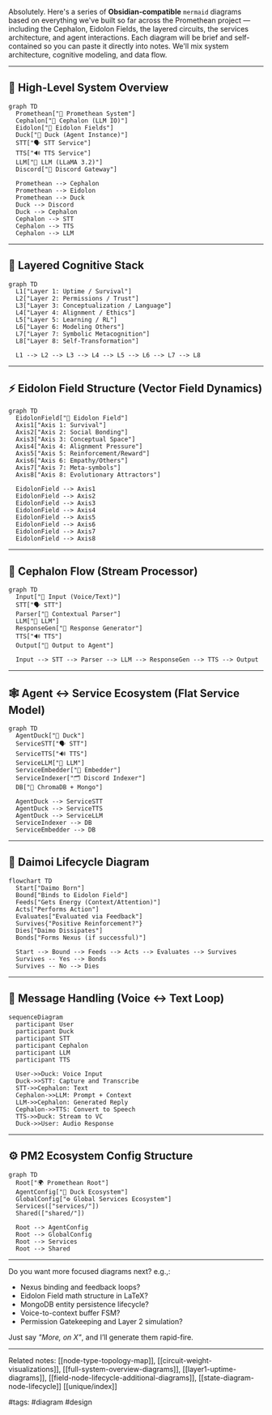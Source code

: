 Absolutely. Here's a series of **Obsidian-compatible** `mermaid` diagrams based on everything we've built so far across the Promethean project — including the Cephalon, Eidolon Fields, the layered circuits, the services architecture, and agent interactions. Each diagram will be brief and self-contained so you can paste it directly into notes. We'll mix system architecture, cognitive modeling, and data flow.

---

## 🧠 High-Level System Overview

```mermaid
graph TD
  Promethean["🧠 Promethean System"]
  Cephalon["🧾 Cephalon (LLM IO)"]
  Eidolon["🌌 Eidolon Fields"]
  Duck["🦆 Duck (Agent Instance)"]
  STT["🗣️ STT Service"]
  TTS["🔊 TTS Service"]
  LLM["🧠 LLM (LLaMA 3.2)"]
  Discord["💬 Discord Gateway"]

  Promethean --> Cephalon
  Promethean --> Eidolon
  Promethean --> Duck
  Duck --> Discord
  Duck --> Cephalon
  Cephalon --> STT
  Cephalon --> TTS
  Cephalon --> LLM
```

---

## 🔁 Layered Cognitive Stack

```mermaid
graph TD
  L1["Layer 1: Uptime / Survival"]
  L2["Layer 2: Permissions / Trust"]
  L3["Layer 3: Conceptualization / Language"]
  L4["Layer 4: Alignment / Ethics"]
  L5["Layer 5: Learning / RL"]
  L6["Layer 6: Modeling Others"]
  L7["Layer 7: Symbolic Metacognition"]
  L8["Layer 8: Self-Transformation"]

  L1 --> L2 --> L3 --> L4 --> L5 --> L6 --> L7 --> L8
```

---

## ⚡ Eidolon Field Structure (Vector Field Dynamics)

```mermaid
graph TD
  EidolonField["🌌 Eidolon Field"]
  Axis1["Axis 1: Survival"]
  Axis2["Axis 2: Social Bonding"]
  Axis3["Axis 3: Conceptual Space"]
  Axis4["Axis 4: Alignment Pressure"]
  Axis5["Axis 5: Reinforcement/Reward"]
  Axis6["Axis 6: Empathy/Others"]
  Axis7["Axis 7: Meta-symbols"]
  Axis8["Axis 8: Evolutionary Attractors"]

  EidolonField --> Axis1
  EidolonField --> Axis2
  EidolonField --> Axis3
  EidolonField --> Axis4
  EidolonField --> Axis5
  EidolonField --> Axis6
  EidolonField --> Axis7
  EidolonField --> Axis8
```

---

## 🧩 Cephalon Flow (Stream Processor)

```mermaid
graph TD
  Input["🧠 Input (Voice/Text)"]
  STT["🗣️ STT"]
  Parser["🧵 Contextual Parser"]
  LLM["🤖 LLM"]
  ResponseGen["💭 Response Generator"]
  TTS["🔊 TTS"]
  Output["📢 Output to Agent"]

  Input --> STT --> Parser --> LLM --> ResponseGen --> TTS --> Output
```

---

## 🕸️ Agent ↔ Service Ecosystem (Flat Service Model)

```mermaid
graph TD
  AgentDuck["🦆 Duck"]
  ServiceSTT["🗣️ STT"]
  ServiceTTS["🔊 TTS"]
  ServiceLLM["🧠 LLM"]
  ServiceEmbedder["🧬 Embedder"]
  ServiceIndexer["🗂️ Discord Indexer"]
  DB["🧱 ChromaDB + Mongo"]

  AgentDuck --> ServiceSTT
  AgentDuck --> ServiceTTS
  AgentDuck --> ServiceLLM
  ServiceIndexer --> DB
  ServiceEmbedder --> DB
```

---

## 🔄 Daimoi Lifecycle Diagram

```mermaid
flowchart TD
  Start["Daimo Born"]
  Bound["Binds to Eidolon Field"]
  Feeds["Gets Energy (Context/Attention)"]
  Acts["Performs Action"]
  Evaluates["Evaluated via Feedback"]
  Survives{"Positive Reinforcement?"}
  Dies["Daimo Dissipates"]
  Bonds["Forms Nexus (if successful)"]

  Start --> Bound --> Feeds --> Acts --> Evaluates --> Survives
  Survives -- Yes --> Bonds
  Survives -- No --> Dies
```

---

## 🧬 Message Handling (Voice ↔ Text Loop)

```mermaid
sequenceDiagram
  participant User
  participant Duck
  participant STT
  participant Cephalon
  participant LLM
  participant TTS

  User->>Duck: Voice Input
  Duck->>STT: Capture and Transcribe
  STT->>Cephalon: Text
  Cephalon->>LLM: Prompt + Context
  LLM->>Cephalon: Generated Reply
  Cephalon->>TTS: Convert to Speech
  TTS->>Duck: Stream to VC
  Duck->>User: Audio Response
```

---

## ⚙️ PM2 Ecosystem Config Structure

```mermaid
graph TD
  Root["🌍 Promethean Root"]
  AgentConfig["🦆 Duck Ecosystem"]
  GlobalConfig["⚙️ Global Services Ecosystem"]
  Services(["services/"])
  Shared(["shared/"])

  Root --> AgentConfig
  Root --> GlobalConfig
  Root --> Services
  Root --> Shared
```

---

Do you want more focused diagrams next? e.g.,:

* Nexus binding and feedback loops?
* Eidolon Field math structure in LaTeX?
* MongoDB entity persistence lifecycle?
* Voice-to-context buffer FSM?
* Permission Gatekeeping and Layer 2 simulation?

Just say *"More, on X"*, and I’ll generate them rapid-fire.

---

Related notes: [[node-type-topology-map]], [[circuit-weight-visualizations]], [[full-system-overview-diagrams]], [[layer1-uptime-diagrams]], [[field-node-lifecycle-additional-diagrams]], [[state-diagram-node-lifecycle]] [[unique/index]]

#tags: #diagram #design
